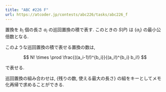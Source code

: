 ```yaml
---
title: "ABC #226 F"
url: https://atcoder.jp/contests/abc226/tasks/abc226_f
---
```

置換を $b_i$ 個の長さ $a_i$ の巡回置換の積で表す. このときの $S(P)$ は $\{a_i\}$ の最小公倍数となる.

このような巡回置換の積で表せる置換の数は,

$$
N! \times \prod \frac{((a_i-1)!)^{b_i}}{(a_i!)^{b_i} b_i!}
$$

で表せる.

巡回置換の組み合わせは, {残りの数, 使える最大の長さ} の組をキーとしてメモ化再帰で求めることができる.
